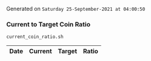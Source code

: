 Generated on `Saturday 25-September-2021 at 04:00:50`

### Current to Target Coin Ratio
`current_coin_ratio.sh`

Date|Current|Target|Ratio
---|---|---|---
